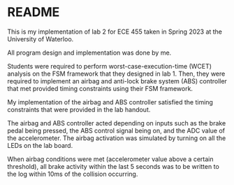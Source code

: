 # README

This is my implementation of lab 2 for ECE 455 taken in Spring 2023 at the University of Waterloo. 

All program design and implementation was done by me.

Students were required to perform worst-case-execution-time (WCET) analysis on the FSM framework that they designed in lab 1. Then, they were required to implement an airbag and anti-lock brake system (ABS) controller that met provided timing constraints using their FSM framework.

My implementation of the airbag and ABS controller satisfied the timing constraints that were provided in the lab handout.

The airbag and ABS controller acted depending on inputs such as the brake pedal being pressed, the ABS control signal being on, and the ADC value of the accelerometer. The airbag activation was simulated by turning on all the LEDs on the lab board.

When airbag conditions were met (accelerometer value above a certain threshold), all brake activity within the last 5 seconds was to be written to the log within 10ms of the collision occurring.

